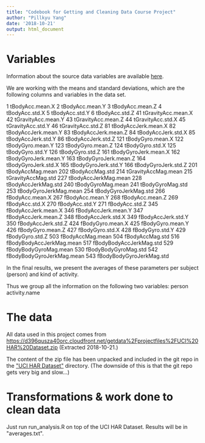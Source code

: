 ```yaml
---
title: "Codebook for Getting and Cleaning Data Course Project"
author: "Pillkyu Yang"
date: '2018-10-21'
output: html_document
---
```


# Variables

Information about the source data variables are available [here](UCI%20HAR%20Dataset/).

We are working with the means and standard deviations, which are the following columns and variables in the data set.

1 tBodyAcc.mean.X
2 tBodyAcc.mean.Y
3 tBodyAcc.mean.Z
4 tBodyAcc.std.X
5 tBodyAcc.std.Y
6 tBodyAcc.std.Z
41 tGravityAcc.mean.X
42 tGravityAcc.mean.Y
43 tGravityAcc.mean.Z
44 tGravityAcc.std.X
45 tGravityAcc.std.Y
46 tGravityAcc.std.Z
81 tBodyAccJerk.mean.X
82 tBodyAccJerk.mean.Y
83 tBodyAccJerk.mean.Z
84 tBodyAccJerk.std.X
85 tBodyAccJerk.std.Y
86 tBodyAccJerk.std.Z
121 tBodyGyro.mean.X
122 tBodyGyro.mean.Y
123 tBodyGyro.mean.Z
124 tBodyGyro.std.X
125 tBodyGyro.std.Y
126 tBodyGyro.std.Z
161 tBodyGyroJerk.mean.X
162 tBodyGyroJerk.mean.Y
163 tBodyGyroJerk.mean.Z
164 tBodyGyroJerk.std.X
165 tBodyGyroJerk.std.Y
166 tBodyGyroJerk.std.Z
201 tBodyAccMag.mean
202 tBodyAccMag.std
214 tGravityAccMag.mean
215 tGravityAccMag.std
227 tBodyAccJerkMag.mean
228 tBodyAccJerkMag.std
240 tBodyGyroMag.mean
241 tBodyGyroMag.std
253 tBodyGyroJerkMag.mean
254 tBodyGyroJerkMag.std
266 fBodyAcc.mean.X
267 fBodyAcc.mean.Y
268 fBodyAcc.mean.Z
269 fBodyAcc.std.X
270 fBodyAcc.std.Y
271 fBodyAcc.std.Z
345 fBodyAccJerk.mean.X
346 fBodyAccJerk.mean.Y
347 fBodyAccJerk.mean.Z
348 fBodyAccJerk.std.X
349 fBodyAccJerk.std.Y
350 fBodyAccJerk.std.Z
424 fBodyGyro.mean.X
425 fBodyGyro.mean.Y
426 fBodyGyro.mean.Z
427 fBodyGyro.std.X
428 fBodyGyro.std.Y
429 fBodyGyro.std.Z
503 fBodyAccMag.mean
504 fBodyAccMag.std
516 fBodyBodyAccJerkMag.mean
517 fBodyBodyAccJerkMag.std
529 fBodyBodyGyroMag.mean
530 fBodyBodyGyroMag.std
542 fBodyBodyGyroJerkMag.mean
543 fBodyBodyGyroJerkMag.std

In the final results, we present the averages of these parameters per subject (person) and kind of activity.

Thus we group all the information on the following two variables:
person
activity.name

# The data

All data used in this project comes from
https://d396qusza40orc.cloudfront.net/getdata%2Fprojectfiles%2FUCI%20HAR%20Dataset.zip
(Extracted 2018-10-21.)

The content of the zip file has been unpacked and included in the git repo in the ["UCI HAR Dataset"](UCI%20HAR%20Dataset/) directory.
(The downside of this is that the git repo gets very big and slow...)

# Transformations & work done to clean data

Just run run_analysis.R on top of the UCI HAR Dataset. Results will be in "averages.txt".

